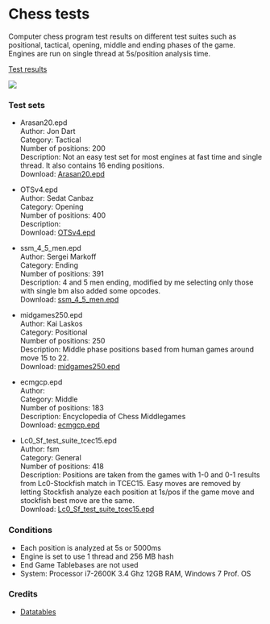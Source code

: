 # Chess tests
Computer chess program test results on different test suites such as positional, tactical, opening, middle and ending phases of the game. Engines are run on single thread at 5s/position analysis time.

[Test results](https://fsmosca.github.io/chess-tests/)

![](https://i.imgur.com/CRSj64P.png)

### Test sets

* Arasan20.epd<br>
Author: Jon Dart<br>
Category: Tactical<br>
Number of positions: 200<br>
Description: Not an easy test set for most engines at fast time and single thread. It also contains 16 ending positions.<br>
Download: [Arasan20.epd](https://www.arasanchess.org/testsuite.shtml)
* OTSv4.epd<br>
Author: Sedat Canbaz<br>
Category: Opening<br>
Number of positions: 400<br>
Description:<br>
Download: [OTSv4.epd](https://sites.google.com/site/computerschess/ots-v4-ranking)
* ssm_4_5_men.epd<br>
Author: Sergei Markoff<br>
Category: Ending<br>
Number of positions: 391<br>
Description: 4 and 5 men ending, modified by me selecting only those with single bm also added some opcodes.<br>
Download: [ssm_4_5_men.epd](https://drive.google.com/file/d/1s8yNKYQNkJ7XwiHiDMYCnT2yOtnpyGfp/view?usp=sharing)
* midgames250.epd<br>
Author: Kai Laskos<br>
Category: Positional<br>
Number of positions: 250<br>
Description: Middle phase positions based from human games around move 15 to 22.<br>
Download: [midgames250.epd](http://talkchess.com/forum3/download/file.php?id=414)
* ecmgcp.epd<br>
Author: <br>
Category: Middle<br>
Number of positions: 183<br>
Description: Encyclopedia of Chess Middlegames<br>
Download: [ecmgcp.epd](http://www.arasanchess.org/tests.zip)

* Lc0_Sf_test_suite_tcec15.epd<br>
Author: fsm<br>
Category: General<br>
Number of positions: 418<br>
Description: Positions are taken from the games with 1-0 and 0-1 results from Lc0-Stockfish match in TCEC15. Easy moves are removed by letting Stockfish analyze each position at 1s/pos if the game move and stockfish best move are the same.<br>
Download: [Lc0_Sf_test_suite_tcec15.epd](https://github.com/fsmosca/chess-tests/blob/master/Test%20sets/Lc0_Sf_test_suite_tcec15.epd)

### Conditions
* Each position is analyzed at 5s or 5000ms
* Engine is set to use 1 thread and 256 MB hash
* End Game Tablebases are not used
* System: Processor i7-2600K 3.4 Ghz 12GB RAM, Windows 7 Prof. OS

### Credits
* [Datatables ](https://datatables.net/)
